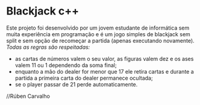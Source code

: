 # Blackjack c++

Este projeto foi desenvolvido por um jovem estudante de informática sem muita experiência em programação e é um jogo simples de blackjack sem split e sem opção de recomeçar a partida (apenas executando novamente).
*Todas as regras são respeitadas:*
 - as cartas de números valem o seu valor, as figuras valem dez e os ases valem 11 ou 1 dependendo da soma final;
 - enquanto a mão do dealer for menor que 17 ele retira cartas e durante a partida a primeira carta do dealer permanece ocultada;
 - se o player passar de 21 perde automaticamente.

//Rúben Carvalho

